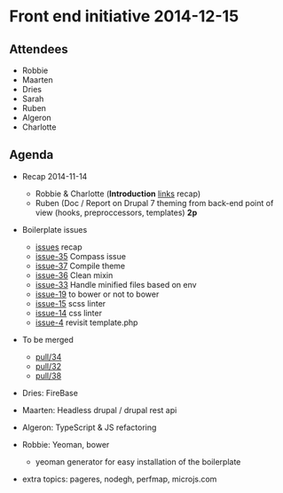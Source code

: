 # Front end initiative 2014-12-15

## Attendees
  * Robbie
  * Maarten
  * Dries
  * Sarah
  * Ruben
  * Algeron
  * Charlotte


## Agenda

  * Recap 2014-11-14
    * Robbie & Charlotte (**Introduction** [links](https://dl.dropboxusercontent.com/u/7422112/always/usefull_links_list.html) recap)
    * Ruben (Doc / Report on Drupal 7 theming from back-end point of view (hooks, preproccessors, templates) **2p**

  * Boilerplate issues
      * [issues](https://github.com/Crosscheck/drupal-theme-boilerplate/issues) recap
      * [issue-35](https://github.com/Crosscheck/drupal-theme-boilerplate/issues/35) Compass issue
      * [issue-37](https://github.com/Crosscheck/drupal-theme-boilerplate/issues/37) Compile theme
      * [issue-36](https://github.com/Crosscheck/drupal-theme-boilerplate/issues/36) Clean mixin
      * [issue-33](https://github.com/Crosscheck/drupal-theme-boilerplate/issues/33) Handle minified files based on env
      * [issue-19](https://github.com/Crosscheck/drupal-theme-boilerplate/issues/19) to bower or not to bower
      * [issue-15](https://github.com/Crosscheck/drupal-theme-boilerplate/issues/15) scss linter
      * [issue-14](https://github.com/Crosscheck/drupal-theme-boilerplate/issues/14) css linter
      * [issue-4](https://github.com/Crosscheck/drupal-theme-boilerplate/issues/4) revisit template.php
    
  * To be merged
    * [pull/34](https://github.com/Crosscheck/drupal-theme-boilerplate/pull/34)
    * [pull/32](https://github.com/Crosscheck/drupal-theme-boilerplate/pull/32)
    * [pull/38](https://github.com/Crosscheck/drupal-theme-boilerplate/pull/38)

  * Dries: FireBase
  * Maarten: Headless drupal / drupal rest api
  * Algeron: TypeScript & JS refactoring
  * Robbie: Yeoman, bower
    * yeoman generator for easy installation of the boilerplate
  * extra topics: pageres, nodegh, perfmap, microjs.com
